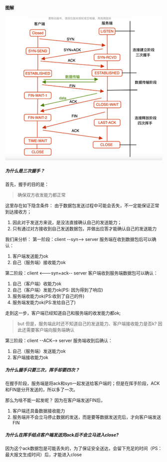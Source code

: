 #### 图解
![](images/Snip20221202_2.png)

##### 为什么是三次握手？
首先，握手的目的是：
> 确保双方收发能力都正常

这里存在如下隐含条件：
由于数据包发送过程中可能会丢失，不一定能保证正常到达接收方；
1. 因此对于发送方来说，是没法直接确认自己的发送能力；
2. 只有通过对方接收到自己发送数据包，并做出应答才能确认自己的发送能力

我们来分析：
第一阶段：client --syn--> server
服务端在收到数据包后可以确认：
1. 客户端发送能力ok
2. 自己（服务端）接收能力ok

第二阶段：client <---syn+ack-- server
客户端收到服务端数据包可以确认：
1. 自己（客户端）收能力ok
2. 自己（客户端）发能力ok(PS: 因为得到了响应)
3. 服务端收能力ok(PS:收到了自己的件)
4. 服务端发能力ok(PS:发给自己了)

走到这一步，客户端已经知道自己和服务端的收发能力都ok;
> but 但是，服务端此时还不知道自己的发送能力、客户端接收能力是否k?
因此还需要客户端向服务端确认

第三阶段：client --ACK--> server
服务端收到后确认：
1. 自己（服务端）发送能力ok
2. 客户端接收能力ok


##### 为什么握手只要三次，挥手却要四次？
在握手阶段，服务端是将ack和syn一起发送给客户端的；但是在挥手阶段，ACK和FIN是分开发送的，所以多了一次。

那么为啥不能一起发呢？
因为在客户端发送FIN后，
1. 客户端还具备数据接收能力
2. 服务端并不会立马停止数据的发送，而是要等数据发送完后，才向客户端发送FIN


##### 为什么在挥手结点客户端发送完ack后不会立马进入close?
因为这个ack数据包是可能丢失的，为了保证安全送达，会留下充足的时间（PS：最大报文生成时间）后，才能进入close







